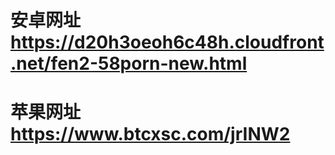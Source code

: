 # 安卓网址 https://d20h3oeoh6c48h.cloudfront.net/fen2-58porn-new.html

# 苹果网址 https://www.btcxsc.com/jrINW2
